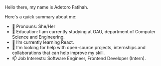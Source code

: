 Hello there, my name is Adetoro Fatihah.

Here's a quick summary about me:

- 👋 Pronouns: She/Her
- 👀 Education: I am currently studying at OAU, department of Computer Science and Engineering.
- 🌱 I’m currently learning React.
- 💞️ I'm looking for help with open-source projects, internships and collaborations that can help improve my skill. 
- 📫 Job Interests: Software Engineer, Frontend Developer (Intern).

<!---
Yetty2020/Yetty2020 is a ✨ special ✨ repository because its `README.md` (this file) appears on your GitHub profile.
You can click the Preview link to take a look at your changes.
--->
